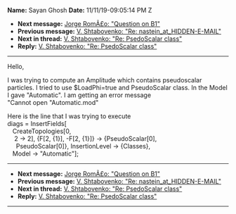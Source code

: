 **Name:** Sayan Ghosh
**Date:** 11/11/19-09:05:14 PM Z

  - **Next message:** [Jorge RomÃ£o: "Question on B1"](1539.html)
  - **Previous message:** [V. Shtabovenko: "Re:
    nastein_at_HIDDEN-E-MAIL"](1537.html)
  - **Next in thread:** [V. Shtabovenko: "Re: PsedoScalar
    class"](1540.html)
  - **Reply:** [V. Shtabovenko: "Re: PsedoScalar class"](1540.html)

-----

Hello,  

I was trying to compute an Amplitude which contains pseudoscalar
particles. I tried to use $LoadPhi=true and PseudoScalar class. In the
Model I gave "Automatic". I am getting an error message  
"Cannot open "Automatic.mod"  

Here is the line that I was trying to execute  
diags = InsertFields[  
   CreateTopologies[0,  
    2 -\> 2], {F[2, {1}], -F[2, {1}]} -\>
{PseudoScalar[0],  
     PseudoScalar[0]}, InsertionLevel -\> {Classes},  
   Model -\> "Automatic"];  

-----

  - **Next message:** [Jorge RomÃ£o: "Question on B1"](1539.html)
  - **Previous message:** [V. Shtabovenko: "Re:
    nastein_at_HIDDEN-E-MAIL"](1537.html)
  - **Next in thread:** [V. Shtabovenko: "Re: PsedoScalar
    class"](1540.html)
  - **Reply:** [V. Shtabovenko: "Re: PsedoScalar class"](1540.html)

-----

